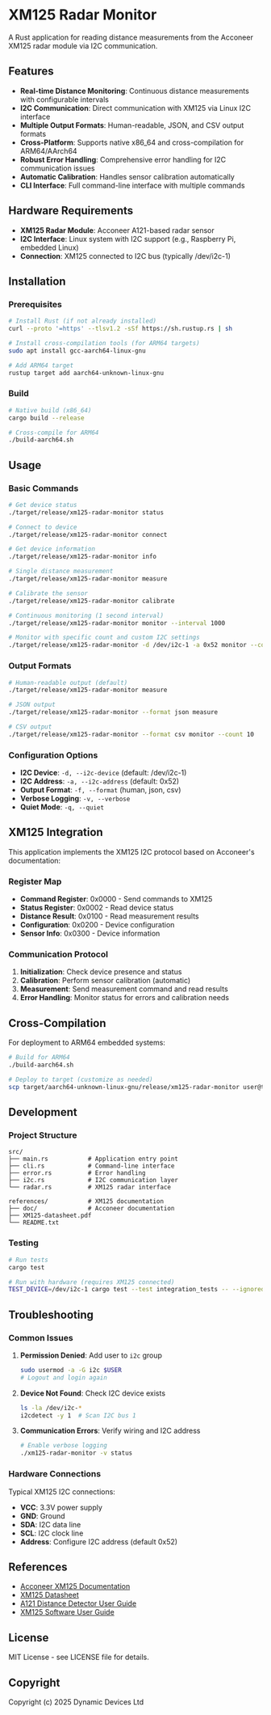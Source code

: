 # XM125 Radar Monitor

A Rust application for reading distance measurements from the Acconeer XM125 radar module via I2C communication.

## Features

- **Real-time Distance Monitoring**: Continuous distance measurements with configurable intervals
- **I2C Communication**: Direct communication with XM125 via Linux I2C interface
- **Multiple Output Formats**: Human-readable, JSON, and CSV output formats
- **Cross-Platform**: Supports native x86_64 and cross-compilation for ARM64/AArch64
- **Robust Error Handling**: Comprehensive error handling for I2C communication issues
- **Automatic Calibration**: Handles sensor calibration automatically
- **CLI Interface**: Full command-line interface with multiple commands

## Hardware Requirements

- **XM125 Radar Module**: Acconeer A121-based radar sensor
- **I2C Interface**: Linux system with I2C support (e.g., Raspberry Pi, embedded Linux)
- **Connection**: XM125 connected to I2C bus (typically /dev/i2c-1)

## Installation

### Prerequisites

```bash
# Install Rust (if not already installed)
curl --proto '=https' --tlsv1.2 -sSf https://sh.rustup.rs | sh

# Install cross-compilation tools (for ARM64 targets)
sudo apt install gcc-aarch64-linux-gnu

# Add ARM64 target
rustup target add aarch64-unknown-linux-gnu
```

### Build

```bash
# Native build (x86_64)
cargo build --release

# Cross-compile for ARM64
./build-aarch64.sh
```

## Usage

### Basic Commands

```bash
# Get device status
./target/release/xm125-radar-monitor status

# Connect to device
./target/release/xm125-radar-monitor connect

# Get device information
./target/release/xm125-radar-monitor info

# Single distance measurement
./target/release/xm125-radar-monitor measure

# Calibrate the sensor
./target/release/xm125-radar-monitor calibrate

# Continuous monitoring (1 second interval)
./target/release/xm125-radar-monitor monitor --interval 1000

# Monitor with specific count and custom I2C settings
./target/release/xm125-radar-monitor -d /dev/i2c-1 -a 0x52 monitor --count 100 --interval 500
```

### Output Formats

```bash
# Human-readable output (default)
./target/release/xm125-radar-monitor measure

# JSON output
./target/release/xm125-radar-monitor --format json measure

# CSV output
./target/release/xm125-radar-monitor --format csv monitor --count 10
```

### Configuration Options

- **I2C Device**: `-d, --i2c-device` (default: /dev/i2c-1)
- **I2C Address**: `-a, --i2c-address` (default: 0x52)
- **Output Format**: `-f, --format` (human, json, csv)
- **Verbose Logging**: `-v, --verbose`
- **Quiet Mode**: `-q, --quiet`

## XM125 Integration

This application implements the XM125 I2C protocol based on Acconeer's documentation:

### Register Map
- **Command Register**: 0x0000 - Send commands to XM125
- **Status Register**: 0x0002 - Read device status
- **Distance Result**: 0x0100 - Read measurement results
- **Configuration**: 0x0200 - Device configuration
- **Sensor Info**: 0x0300 - Device information

### Communication Protocol
1. **Initialization**: Check device presence and status
2. **Calibration**: Perform sensor calibration (automatic)
3. **Measurement**: Send measurement command and read results
4. **Error Handling**: Monitor status for errors and calibration needs

## Cross-Compilation

For deployment to ARM64 embedded systems:

```bash
# Build for ARM64
./build-aarch64.sh

# Deploy to target (customize as needed)
scp target/aarch64-unknown-linux-gnu/release/xm125-radar-monitor user@target-device:/usr/local/bin/
```

## Development

### Project Structure

```
src/
├── main.rs           # Application entry point
├── cli.rs            # Command-line interface
├── error.rs          # Error handling
├── i2c.rs            # I2C communication layer
└── radar.rs          # XM125 radar interface

references/           # XM125 documentation
├── doc/              # Acconeer documentation
├── XM125-datasheet.pdf
└── README.txt
```

### Testing

```bash
# Run tests
cargo test

# Run with hardware (requires XM125 connected)
TEST_DEVICE=/dev/i2c-1 cargo test --test integration_tests -- --ignored
```

## Troubleshooting

### Common Issues

1. **Permission Denied**: Add user to `i2c` group
   ```bash
   sudo usermod -a -G i2c $USER
   # Logout and login again
   ```

2. **Device Not Found**: Check I2C device exists
   ```bash
   ls -la /dev/i2c-*
   i2cdetect -y 1  # Scan I2C bus 1
   ```

3. **Communication Errors**: Verify wiring and I2C address
   ```bash
   # Enable verbose logging
   ./xm125-radar-monitor -v status
   ```

### Hardware Connections

Typical XM125 I2C connections:
- **VCC**: 3.3V power supply
- **GND**: Ground
- **SDA**: I2C data line
- **SCL**: I2C clock line
- **Address**: Configure I2C address (default 0x52)

## References

- [Acconeer XM125 Documentation](./references/doc/)
- [XM125 Datasheet](./references/XM125-datasheet.pdf)
- [A121 Distance Detector User Guide](./references/doc/A121%20Distance%20Detector%20User%20Guide.pdf)
- [XM125 Software User Guide](./references/doc/XM125%20Software%20User%20Guide.pdf)

## License

MIT License - see LICENSE file for details.

## Copyright

Copyright (c) 2025 Dynamic Devices Ltd
